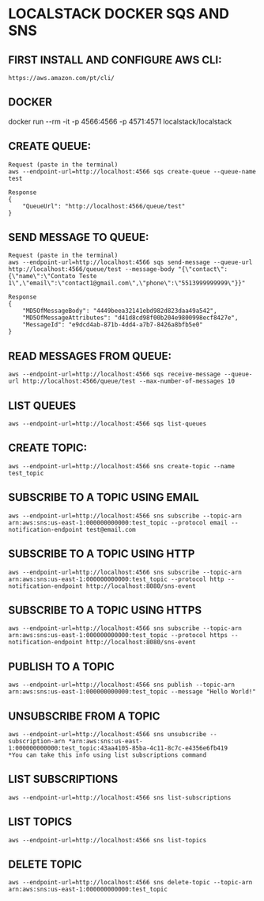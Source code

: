 # LOCALSTACK DOCKER SQS AND SNS

## FIRST INSTALL AND CONFIGURE AWS CLI:
```
https://aws.amazon.com/pt/cli/
```

## DOCKER
docker run --rm -it -p 4566:4566 -p 4571:4571 localstack/localstack

## CREATE QUEUE:
```
Request (paste in the terminal)
aws --endpoint-url=http://localhost:4566 sqs create-queue --queue-name test

Response
{
    "QueueUrl": "http://localhost:4566/queue/test"
}
```

## SEND MESSAGE TO QUEUE:
```
Request (paste in the terminal)
aws --endpoint-url=http://localhost:4566 sqs send-message --queue-url http://localhost:4566/queue/test --message-body "{\"contact\":{\"name\":\"Contato Teste 1\",\"email\":\"contact1@gmail.com\",\"phone\":\"5513999999999\"}}"

Response
{
    "MD5OfMessageBody": "4449beea32141ebd982d823daa49a542", 
    "MD5OfMessageAttributes": "d41d8cd98f00b204e9800998ecf8427e", 
    "MessageId": "e9dcd4ab-871b-4dd4-a7b7-8426a8bfb5e0"
}
```

## READ MESSAGES FROM QUEUE:
```
aws --endpoint-url=http://localhost:4566 sqs receive-message --queue-url http://localhost:4566/queue/test --max-number-of-messages 10
```

## LIST QUEUES
```
aws --endpoint-url=http://localhost:4566 sqs list-queues
```

## CREATE TOPIC:
```
aws --endpoint-url=http://localhost:4566 sns create-topic --name test_topic
```

## SUBSCRIBE TO A TOPIC USING EMAIL
```
aws --endpoint-url=http://localhost:4566 sns subscribe --topic-arn arn:aws:sns:us-east-1:000000000000:test_topic --protocol email --notification-endpoint test@email.com
```

## SUBSCRIBE TO A TOPIC USING HTTP
```
aws --endpoint-url=http://localhost:4566 sns subscribe --topic-arn arn:aws:sns:us-east-1:000000000000:test_topic --protocol http --notification-endpoint http://localhost:8080/sns-event
```

## SUBSCRIBE TO A TOPIC USING HTTPS
```
aws --endpoint-url=http://localhost:4566 sns subscribe --topic-arn arn:aws:sns:us-east-1:000000000000:test_topic --protocol https --notification-endpoint http://localhost:8080/sns-event
```

## PUBLISH TO A TOPIC
```
aws --endpoint-url=http://localhost:4566 sns publish --topic-arn arn:aws:sns:us-east-1:000000000000:test_topic --message "Hello World!"
```

## UNSUBSCRIBE FROM A TOPIC
```
aws --endpoint-url=http://localhost:4566 sns unsubscribe --subscription-arn *arn:aws:sns:us-east-1:000000000000:test_topic:43aa4105-85ba-4c11-8c7c-e4356e6fb419
*You can take this info using list subscriptions command
```

## LIST SUBSCRIPTIONS
```
aws --endpoint-url=http://localhost:4566 sns list-subscriptions
```

## LIST TOPICS
```
aws --endpoint-url=http://localhost:4566 sns list-topics
```

## DELETE TOPIC
```
aws --endpoint-url=http://localhost:4566 sns delete-topic --topic-arn arn:aws:sns:us-east-1:000000000000:test_topic
```
